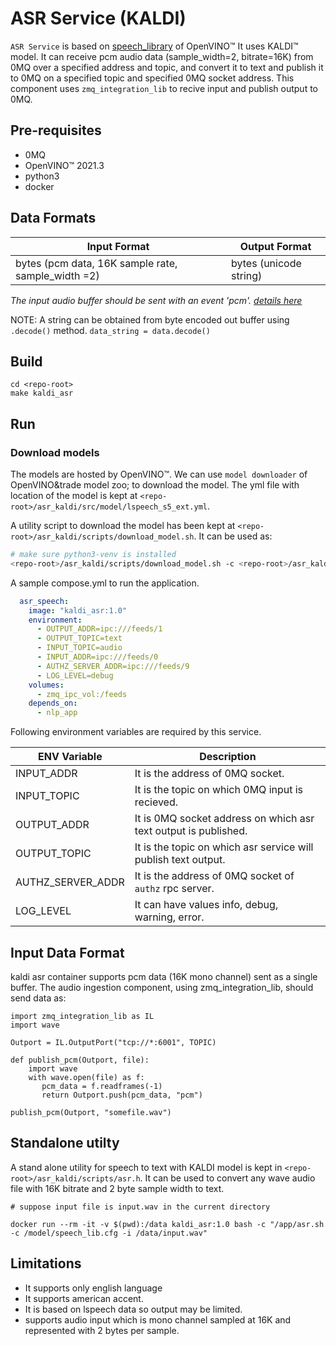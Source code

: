 # ASR Service (KALDI)

`ASR Service` is based on [speech_library](https://docs.openvinotoolkit.org/latest/openvino_inference_engine_samples_speech_libs_and_demos_Speech_library.html) of OpenVINO&trade; It uses KALDI&trade; model. It can receive pcm audio data (sample_width=2, bitrate=16K) from 0MQ over a specified address and topic, and convert it to text and publish it to 0MQ on a specified topic and specified 0MQ socket address. This component uses `zmq_integration_lib` to recive input and publish output to 0MQ.

## Pre-requisites
- 0MQ
- OpenVINO&trade; 2021.3
- python3
- docker


## Data Formats

| Input Format  | Output Format         |
| ------------- | --------------------- |
| bytes (pcm data, 16K sample rate, sample_width =2) | bytes (unicode string) |

*The input audio buffer should be sent with an event 'pcm'. [details here](#input-data-format)*

NOTE: A string can be obtained from byte encoded out buffer using `.decode()` method. `data_string = data.decode()`

## Build

```
cd <repo-root>
make kaldi_asr
```


## Run

### Download models

The models are hosted by OpenVINO&trade;. We can use `model downloader` of OpenVINO&trade model zoo; to download the model. The yml file with location of the model is kept at `<repo-root>/asr_kaldi/src/model/lspeech_s5_ext.yml`. 

A utility script to download the model has been kept at `<repo-root>/asr_kaldi/scripts/download_model.sh`. It can be used as:

```bash
# make sure python3-venv is installed 
<repo-root>/asr_kaldi/scripts/download_model.sh -c <repo-root>/asr_kaldi/src/model/lspeech_s5_ext.yml -d some_model_path
```

A sample compose.yml to run the application.

```yml
  asr_speech:
    image: "kaldi_asr:1.0"
    environment:
      - OUTPUT_ADDR=ipc:///feeds/1
      - OUTPUT_TOPIC=text
      - INPUT_TOPIC=audio
      - INPUT_ADDR=ipc:///feeds/0
      - AUTHZ_SERVER_ADDR=ipc:///feeds/9
      - LOG_LEVEL=debug
    volumes:
      - zmq_ipc_vol:/feeds
    depends_on:
      - nlp_app
```

Following environment variables are required by this service.

| ENV Variable  | Description       |
| ------------- | --------------------- |
| INPUT_ADDR | It is the address of 0MQ socket. |
| INPUT_TOPIC | It is the topic on which 0MQ input is recieved. |
| OUTPUT_ADDR |It is 0MQ socket address on which asr text output is published. |
| OUTPUT_TOPIC | It is the topic on which asr service will publish text output. |
| AUTHZ_SERVER_ADDR | It is the address of 0MQ socket of `authz` rpc server. |
| LOG_LEVEL | It can have values info, debug, warning, error. |

## Input Data Format

kaldi asr container supports pcm data (16K mono channel) sent as a single buffer. The audio ingestion component, using zmq_integration_lib, should send data as:


```
import zmq_integration_lib as IL
import wave

Outport = IL.OutputPort("tcp://*:6001", TOPIC)

def publish_pcm(Outport, file):
    import wave
    with wave.open(file) as f:
       pcm_data = f.readframes(-1)
       return Outport.push(pcm_data, "pcm")

publish_pcm(Outport, "somefile.wav")
```

## Standalone utilty

A stand alone utility for speech to text with KALDI model is kept in `<repo-root>/asr_kaldi/scripts/asr.h`. It can be used to convert any wave audio file with 16K bitrate and 2 byte sample width to text.

```
# suppose input file is input.wav in the current directory

docker run --rm -it -v $(pwd):/data kaldi_asr:1.0 bash -c "/app/asr.sh -c /model/speech_lib.cfg -i /data/input.wav"

```

## Limitations

- It supports only english language
- It supports american accent.
- It is based on lspeech data so output may be limited.
- supports audio input which is mono channel sampled at 16K and represented with 2 bytes per sample.
